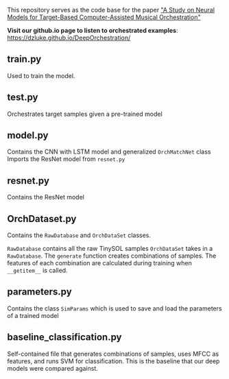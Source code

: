 This repository serves as the code base for the paper ["A Study on Neural Models for Target-Based Computer-Assisted Musical Orchestration"](https://boblsturm.github.io/aimusic2020/papers/CSMC__MuMe_2020_paper_43.pdf)

**Visit our github.io page to listen to orchestrated examples**: https://dzluke.github.io/DeepOrchestration/

## train.py

Used to train the model.

## test.py

Orchestrates target samples given a pre-trained model

## model.py

Contains the CNN with LSTM model and generalized `OrchMatchNet` class
Imports the ResNet model from `resnet.py`

## resnet.py

Contains the ResNet model

## OrchDataset.py

Contains the `RawDatabase` and `OrchDataSet` classes.

`RawDatabase` contains all the raw TinySOL samples
`OrchDataSet` takes in a `RawDatabase`. The `generate` function creates combinations of samples. The features of each combination are calculated during training when `__getitem__` is called.

## parameters.py

Contains the class `SimParams` which is used to save and load the parameters of a trained model

## baseline_classification.py

Self-contained file that generates combinations of samples, uses MFCC as features, and runs SVM for classification. This is the baseline that our deep models were compared against.



